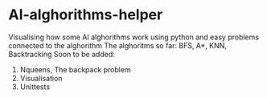 # AI-alghorithms-helper
Visualising how some AI alghorithms work using python and easy problems connected to the alghorithm
The alghoritms so far:
BFS, A*, KNN, Backtracking
Soon to be added:
1) Nqueens, The backpack problem
2) Visualisation
3) Unittests
